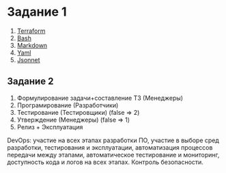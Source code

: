 # Задание 1
1. [Terraform](tf.jpg)
2. [Bash](sh.jpg)
3. [Markdown](md.jpg)
4. [Yaml](yaml.jpg)
5. [Jsonnet](jsonnet.jpg)

## Задание 2

1. Формулирование задачи+составление ТЗ (Менеджеры)
2. Програмирование (Разработчики)
3. Тестирование (Тестировщики) (false => 2)
4. Утверждение (Менеджеры) (false => 1)
5. Релиз + Эксплуатация

DevOps: участие на всех этапах разработки ПО, участие в выборе сред разработки, тестирования и эксплуатации, автоматизация процессов передачи между этапами, автоматическое тестирование и мониторинг, доступность кода и логов на всех этапах. Контроль безопасности.
